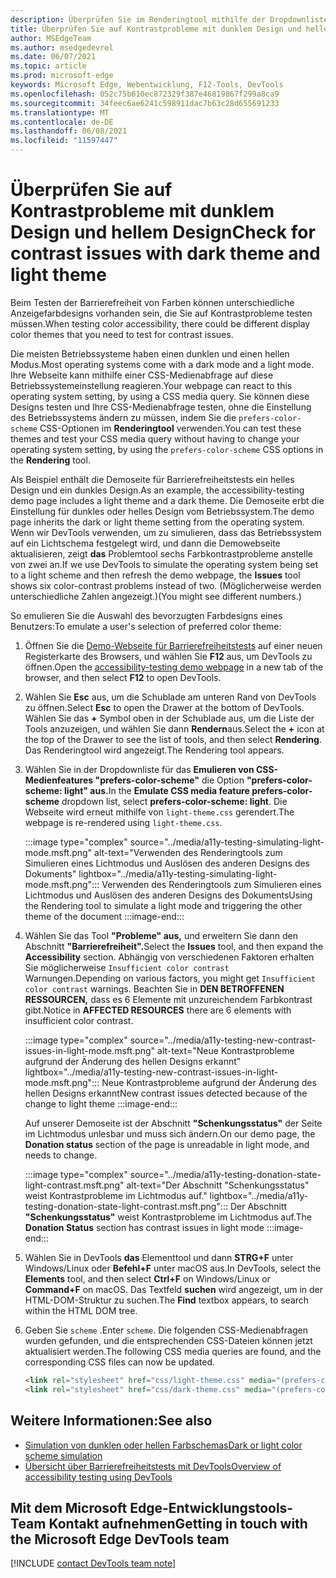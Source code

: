 ```yaml
---
description: Überprüfen Sie im Renderingtool mithilfe der Dropdownliste "\"Css-Medienfeature bevorzugen-farbschema\" auf Kontrastprobleme mit dunklem Design und hellem Design (für den dunklen Modus und den hellen Modus).
title: Überprüfen Sie auf Kontrastprobleme mit dunklem Design und hellem Design
author: MSEdgeTeam
ms.author: msedgedevrel
ms.date: 06/07/2021
ms.topic: article
ms.prod: microsoft-edge
keywords: Microsoft Edge, Webentwicklung, F12-Tools, DevTools
ms.openlocfilehash: 052c75b610ec872329f387e46819867f299a8ca9
ms.sourcegitcommit: 34feec6ae6241c598911dac7b63c28d655691233
ms.translationtype: MT
ms.contentlocale: de-DE
ms.lasthandoff: 06/08/2021
ms.locfileid: "11597447"
---
```

# <a name="check-for-contrast-issues-with-dark-theme-and-light-theme"></a><span data-ttu-id="dd02a-104">Überprüfen Sie auf Kontrastprobleme mit dunklem Design und hellem Design</span><span class="sxs-lookup"><span data-stu-id="dd02a-104">Check for contrast issues with dark theme and light theme</span></span>

<!-- Rendering tool: Emulate CSS media feature prefers-color-scheme -->

<span data-ttu-id="dd02a-105">Beim Testen der Barrierefreiheit von Farben können unterschiedliche Anzeigefarbdesigns vorhanden sein, die Sie auf Kontrastprobleme testen müssen.</span><span class="sxs-lookup"><span data-stu-id="dd02a-105">When testing color accessibility, there could be different display color themes that you need to test for contrast issues.</span></span>

<span data-ttu-id="dd02a-106">Die meisten Betriebssysteme haben einen dunklen und einen hellen Modus.</span><span class="sxs-lookup"><span data-stu-id="dd02a-106">Most operating systems come with a dark mode and a light mode.</span></span>  <span data-ttu-id="dd02a-107">Ihre Webseite kann mithilfe einer CSS-Medienabfrage auf diese Betriebssystemeinstellung reagieren.</span><span class="sxs-lookup"><span data-stu-id="dd02a-107">Your webpage can react to this operating system setting, by using a CSS media query.</span></span>  <span data-ttu-id="dd02a-108">Sie können diese Designs testen und Ihre CSS-Medienabfrage testen, ohne die Einstellung des Betriebssystems ändern zu müssen, indem Sie die `prefers-color-scheme` CSS-Optionen im **Renderingtool** verwenden.</span><span class="sxs-lookup"><span data-stu-id="dd02a-108">You can test these themes and test your CSS media query without having to change your operating system setting, by using the `prefers-color-scheme` CSS options in the **Rendering** tool.</span></span>

<span data-ttu-id="dd02a-109">Als Beispiel enthält die Demoseite für Barrierefreiheitstests ein helles Design und ein dunkles Design.</span><span class="sxs-lookup"><span data-stu-id="dd02a-109">As an example, the accessibility-testing demo page includes a light theme and a dark theme.</span></span>  <span data-ttu-id="dd02a-110">Die Demoseite erbt die Einstellung für dunkles oder helles Design vom Betriebssystem.</span><span class="sxs-lookup"><span data-stu-id="dd02a-110">The demo page inherits the dark or light theme setting from the operating system.</span></span>  <span data-ttu-id="dd02a-111">Wenn wir DevTools verwenden, um zu simulieren, dass das Betriebssystem auf ein Lichtschema festgelegt wird, und dann die Demowebseite aktualisieren, zeigt **das** Problemtool sechs Farbkontrastprobleme anstelle von zwei an.</span><span class="sxs-lookup"><span data-stu-id="dd02a-111">If we use DevTools to simulate the operating system being set to a light scheme and then refresh the demo webpage, the **Issues** tool shows six color-contrast problems instead of two.</span></span>  <span data-ttu-id="dd02a-112">(Möglicherweise werden unterschiedliche Zahlen angezeigt.)</span><span class="sxs-lookup"><span data-stu-id="dd02a-112">(You might see different numbers.)</span></span>


<span data-ttu-id="dd02a-113">So emulieren Sie die Auswahl des bevorzugten Farbdesigns eines Benutzers:</span><span class="sxs-lookup"><span data-stu-id="dd02a-113">To emulate a user's selection of preferred color theme:</span></span>

1.  <span data-ttu-id="dd02a-114">Öffnen Sie die [Demo-Webseite für Barrierefreiheitstests][DevToolsA11yErrorsDemopage] auf einer neuen Registerkarte des Browsers, und wählen Sie **F12** aus, um DevTools zu öffnen.</span><span class="sxs-lookup"><span data-stu-id="dd02a-114">Open the [accessibility-testing demo webpage][DevToolsA11yErrorsDemopage] in a new tab of the browser, and then select **F12** to open DevTools.</span></span>

1.  <span data-ttu-id="dd02a-115">Wählen Sie **Esc** aus, um die Schublade am unteren Rand von DevTools zu öffnen.</span><span class="sxs-lookup"><span data-stu-id="dd02a-115">Select **Esc** to open the Drawer at the bottom of DevTools.</span></span>  <span data-ttu-id="dd02a-116">Wählen Sie das **+** Symbol oben in der Schublade aus, um die Liste der Tools anzuzeigen, und wählen Sie dann **Rendern**aus.</span><span class="sxs-lookup"><span data-stu-id="dd02a-116">Select the **+** icon at the top of the Drawer to see the list of tools, and then select **Rendering**.</span></span>  <span data-ttu-id="dd02a-117">Das Renderingtool wird angezeigt.</span><span class="sxs-lookup"><span data-stu-id="dd02a-117">The Rendering tool appears.</span></span>

1.  <span data-ttu-id="dd02a-118">Wählen Sie in der Dropdownliste für das **Emulieren von CSS-Medienfeatures "prefers-color-scheme"** die Option **"prefers-color-scheme: light" aus.**</span><span class="sxs-lookup"><span data-stu-id="dd02a-118">In the **Emulate CSS media feature prefers-color-scheme** dropdown list, select **prefers-color-scheme: light**.</span></span>      <span data-ttu-id="dd02a-119">Die Webseite wird erneut mithilfe von `light-theme.css` gerendert.</span><span class="sxs-lookup"><span data-stu-id="dd02a-119">The webpage is re-rendered using `light-theme.css`.</span></span>


    :::image type="complex" source="../media/a11y-testing-simulating-light-mode.msft.png" alt-text="Verwenden des Renderingtools zum Simulieren eines Lichtmodus und Auslösen des anderen Designs des Dokuments" lightbox="../media/a11y-testing-simulating-light-mode.msft.png":::
        <span data-ttu-id="dd02a-121">Verwenden des Renderingtools zum Simulieren eines Lichtmodus und Auslösen des anderen Designs des Dokuments</span><span class="sxs-lookup"><span data-stu-id="dd02a-121">Using the Rendering tool to simulate a light mode and triggering the other theme of the document</span></span>
    :::image-end:::


1.  <span data-ttu-id="dd02a-122">Wählen Sie das Tool **"Probleme" aus,** und erweitern Sie dann den Abschnitt **"Barrierefreiheit".**</span><span class="sxs-lookup"><span data-stu-id="dd02a-122">Select the **Issues** tool, and then expand the **Accessibility** section.</span></span>  <span data-ttu-id="dd02a-123">Abhängig von verschiedenen Faktoren erhalten Sie möglicherweise `Insufficient color contrast` Warnungen.</span><span class="sxs-lookup"><span data-stu-id="dd02a-123">Depending on various factors, you might get `Insufficient color contrast` warnings.</span></span> <span data-ttu-id="dd02a-124">Beachten Sie in **DEN BETROFFENEN RESSOURCEN,** dass es 6 Elemente mit unzureichendem Farbkontrast gibt.</span><span class="sxs-lookup"><span data-stu-id="dd02a-124">Notice in **AFFECTED RESOURCES** there are 6 elements with insufficient color contrast.</span></span>
    
    :::image type="complex" source="../media/a11y-testing-new-contrast-issues-in-light-mode.msft.png" alt-text="Neue Kontrastprobleme aufgrund der Änderung des hellen Designs erkannt" lightbox="../media/a11y-testing-new-contrast-issues-in-light-mode.msft.png":::
        <span data-ttu-id="dd02a-126">Neue Kontrastprobleme aufgrund der Änderung des hellen Designs erkannt</span><span class="sxs-lookup"><span data-stu-id="dd02a-126">New contrast issues detected because of the change to light theme</span></span>
    :::image-end:::
    
    <span data-ttu-id="dd02a-127">Auf unserer Demoseite ist der Abschnitt **"Schenkungsstatus"** der Seite im Lichtmodus unlesbar und muss sich ändern.</span><span class="sxs-lookup"><span data-stu-id="dd02a-127">On our demo page, the **Donation status** section of the page is unreadable in light mode, and needs to change.</span></span> 
    
    :::image type="complex" source="../media/a11y-testing-donation-state-light-contrast.msft.png" alt-text="Der Abschnitt "Schenkungsstatus" weist Kontrastprobleme im Lichtmodus auf." lightbox="../media/a11y-testing-donation-state-light-contrast.msft.png":::
        <span data-ttu-id="dd02a-129">Der Abschnitt **"Schenkungsstatus"** weist Kontrastprobleme im Lichtmodus auf.</span><span class="sxs-lookup"><span data-stu-id="dd02a-129">The **Donation Status** section has contrast issues in light mode</span></span>
    :::image-end:::
    
1.  <span data-ttu-id="dd02a-130">Wählen Sie in DevTools **das** Elementtool und dann **STRG+F** unter Windows/Linux oder **Befehl+F** unter macOS aus.</span><span class="sxs-lookup"><span data-stu-id="dd02a-130">In DevTools, select the **Elements** tool, and then select **Ctrl+F** on Windows/Linux or **Command+F** on macOS.</span></span>  <span data-ttu-id="dd02a-131">Das Textfeld **suchen** wird angezeigt, um in der HTML-DOM-Struktur zu suchen.</span><span class="sxs-lookup"><span data-stu-id="dd02a-131">The **Find** textbox appears, to search within the HTML DOM tree.</span></span>
 
1.  <span data-ttu-id="dd02a-132">Geben Sie `scheme` .</span><span class="sxs-lookup"><span data-stu-id="dd02a-132">Enter `scheme`.</span></span>  <span data-ttu-id="dd02a-133">Die folgenden CSS-Medienabfragen wurden gefunden, und die entsprechenden CSS-Dateien können jetzt aktualisiert werden.</span><span class="sxs-lookup"><span data-stu-id="dd02a-133">The following CSS media queries are found, and the corresponding CSS files can now be updated.</span></span>

    ```html
    <link rel="stylesheet" href="css/light-theme.css" media="(prefers-color-scheme: light), (prefers-color-scheme: no-preference)">
    <link rel="stylesheet" href="css/dark-theme.css" media="(prefers-color-scheme: dark)">
    ```


## <a name="see-also"></a><span data-ttu-id="dd02a-134">Weitere Informationen:</span><span class="sxs-lookup"><span data-stu-id="dd02a-134">See also</span></span>

*  [<span data-ttu-id="dd02a-135">Simulation von dunklen oder hellen Farbschemas</span><span class="sxs-lookup"><span data-stu-id="dd02a-135">Dark or light color scheme simulation</span></span>][DevToolsColorSchemeSimulation]
*  [<span data-ttu-id="dd02a-136">Übersicht über Barrierefreiheitstests mit DevTools</span><span class="sxs-lookup"><span data-stu-id="dd02a-136">Overview of accessibility testing using DevTools</span></span>](accessibility-testing-in-devtools.md)


## <a name="getting-in-touch-with-the-microsoft-edge-devtools-team"></a><span data-ttu-id="dd02a-137">Mit dem Microsoft Edge-Entwicklungstools-Team Kontakt aufnehmen</span><span class="sxs-lookup"><span data-stu-id="dd02a-137">Getting in touch with the Microsoft Edge DevTools team</span></span>  

[!INCLUDE [contact DevTools team note](../includes/contact-devtools-team-note.md)]  


<!-- links -->
[DevToolsColorSchemeSimulation]: ./preferred-color-scheme-simulation.md "Simulation von dunklen oder hellen Farbschemas | Microsoft-Dokumente"
[DevToolsA11yErrorsDemopage]: https://microsoftedge.github.io/DevToolsSamples/a11y-testing/page-with-errors.html "Demowebseite für Barrierefreiheitstests | GitHub"

